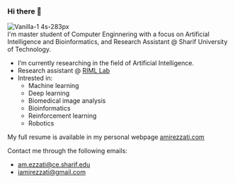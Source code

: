 ### Hi there 👋
![Vanilla-1 4s-283px](https://github.com/amirezzati/amirezzati/assets/62298323/f4cc5c50-fc21-4a68-98ec-4bb5d2c4776e)       
I'm master student of Computer Enginnering with a focus on Artificial Intelligence and Bioinformatics, and Research Assistant @ Sharif University of Technology.       

- I’m currently researching in the field of Artificial Intelligence.
- Research assistant @ [RIML Lab](https://rohban-lab.github.io)
- Intrested in:
  - Machine learning
  - Deep learning
  - Biomedical image analysis
  - Bioinformatics 
  - Reinforcement learning
  - Robotics

My full resume is available in my personal webpage [amirezzati.com](https://amirezzati.com/)       
     
Contact me through the following emails:
  - am.ezzati@ce.sharif.edu
  - iamirezzati@gmail.com

<!--
**amirezzati/amirezzati** is a ✨ _special_ ✨ repository because its `README.md` (this file) appears on your GitHub profile.

Here are some ideas to get you started:

- 🔭 I’m currently working on ...
- 🌱 I’m currently learning ...
- 👯 I’m looking to collaborate on ...
- 🤔 I’m looking for help with ...
- 💬 Ask me about ...
- 📫 How to reach me: ...
- 😄 Pronouns: ...
- ⚡ Fun fact: ...
-->
